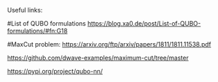 Useful links:

#List of QUBO formulations
https://blog.xa0.de/post/List-of-QUBO-formulations/#fn:G18 

#MaxCut problem:
https://arxiv.org/ftp/arxiv/papers/1811/1811.11538.pdf

https://github.com/dwave-examples/maximum-cut/tree/master

https://pypi.org/project/qubo-nn/
